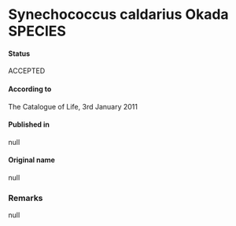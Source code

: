 Synechococcus caldarius Okada SPECIES
=======

#### Status
ACCEPTED

#### According to
The Catalogue of Life, 3rd January 2011

#### Published in
null

#### Original name
null

### Remarks
null